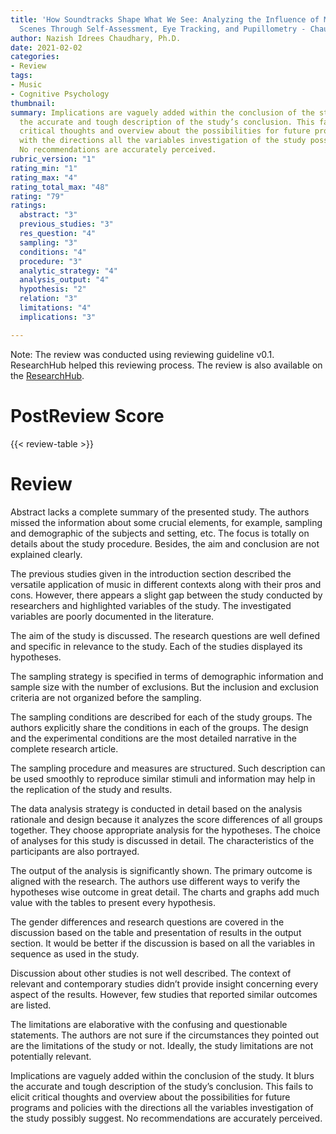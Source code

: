 ```yaml
---
title: 'How Soundtracks Shape What We See: Analyzing the Influence of Music on Visual
  Scenes Through Self-Assessment, Eye Tracking, and Pupillometry - Chaundhary'
author: Nazish Idrees Chaudhary, Ph.D.
date: 2021-02-02
categories:
- Review
tags:
- Music
- Cognitive Psychology
thumbnail: 
summary: Implications are vaguely added within the conclusion of the study. It blurs
  the accurate and tough description of the study’s conclusion. This fails to elicit
  critical thoughts and overview about the possibilities for future programs and policies
  with the directions all the variables investigation of the study possibly suggest.
  No recommendations are accurately perceived.
rubric_version: "1"
rating_min: "1"
rating_max: "4"
rating_total_max: "48"
rating: "79"
ratings:
  abstract: "3"
  previous_studies: "3"
  res_question: "4"
  sampling: "3"
  conditions: "4"
  procedure: "3"
  analytic_strategy: "4"
  analysis_output: "4"
  hypothesis: "2"
  relation: "3"
  limitations: "4"
  implications: "3"

---
```

Note: The review was conducted using reviewing guideline v0.1. ResearchHub helped this reviewing process. The review is also available on the [ResearchHub](https://www.researchhub.com/paper/874558/how-soundtracks-shape-what-we-see-analyzing-the-influence-of-music-on-visual-scenes-through-self-assessment-eye-tracking-and-pupillometry).

# PostReview Score

{{< review-table >}}

# Review

Abstract lacks a complete summary of the presented study. The authors missed the information about some crucial elements, for example, sampling and demographic of the subjects and setting, etc. The focus is totally on details about the study procedure. Besides, the aim and conclusion are not explained clearly.

The previous studies given in the introduction section described the versatile application of music in different contexts along with their pros and cons. However, there appears a slight gap between the study conducted by researchers and highlighted variables of the study. The investigated variables are poorly documented in the literature.

The aim of the study is discussed. The research questions are well defined and specific in relevance to the study. Each of the studies displayed its hypotheses.

The sampling strategy is specified in terms of demographic information and sample size with the number of exclusions. But the inclusion and exclusion criteria are not organized before the sampling.

The sampling conditions are described for each of the study groups. The authors explicitly share the conditions in each of the groups. The design and the experimental conditions are the most detailed narrative in the complete research article.

The sampling procedure and measures are structured. Such description can be used smoothly to reproduce similar stimuli and information may help in the replication of the study and results.

The data analysis strategy is conducted in detail based on the analysis rationale and design because it analyzes the score differences of all groups together. They choose appropriate analysis for the hypotheses. The choice of analyses for this study is discussed in detail. The characteristics of the participants are also portrayed.

The output of the analysis is significantly shown. The primary outcome is aligned with the research. The authors use different ways to verify the hypotheses wise outcome in great detail. The charts and graphs add much value with the tables to present every hypothesis.

The gender differences and research questions are covered in the discussion based on the table and presentation of results in the output section. It would be better if the discussion is based on all the variables in sequence as used in the study.

Discussion about other studies is not well described. The context of relevant and contemporary studies didn’t provide insight concerning every aspect of the results. However, few studies that reported similar outcomes are listed.

The limitations are elaborative with the confusing and questionable statements. The authors are not sure if the circumstances they pointed out are the limitations of the study or not. Ideally, the study limitations are not potentially relevant.

Implications are vaguely added within the conclusion of the study. It blurs the accurate and tough description of the study’s conclusion. This fails to elicit critical thoughts and overview about the possibilities for future programs and policies with the directions all the variables investigation of the study possibly suggest. No recommendations are accurately perceived.